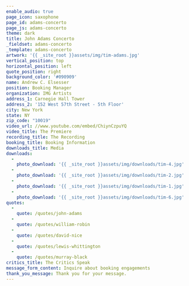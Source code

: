 ```yaml
---
enable_audio: true
page_icon: saxophone
page_id: adams-concerto
page_js: adams-concerto
theme: dark
title: John Adams Concerto
_fieldset: adams-concerto
_template: adams-concerto
artwork: '{{ _site_root }}assets/img/tim-adams.jpg'
vertical_position: top
horizontal_position: left
quote_position: right
background_color: '#090909'
name: Andrew C. Elsesser
position: Booking Manager
organization: IMG Artists
address_1: Carnegie Hall Tower
address_2: '152 West 57th Street - 5th Floor'
city: New York
state: NY
zip_code: "10019"
video_url: //www.youtube.com/embed/ChiynCzpuYQ
video_title: The Premiere
recording_title: The Recording
booking_title: Booking Information
downloads_title: Media
downloads:
  -
    photo_download: '{{ _site_root }}assets/img/downloads/tim-4.jpg'
  -
    photo_download: '{{ _site_root }}assets/img/downloads/tim-2.jpg'
  -
    photo_download: '{{ _site_root }}assets/img/downloads/tim-1.jpg'
  -
    photo_download: '{{ _site_root }}assets/img/downloads/tim-6.jpg'
quotes:
  -
    quote: /quotes/john-adams
  -
    quote: /quotes/william-robin
  -
    quote: /quotes/david-nice
  -
    quote: /quotes/lewis-whittington
  -
    quote: /quotes/murray-black
critics_title: The Critics Speak
message_form_content: Inquire about booking engagements
thank_you_message: Thank you for your message.
---
```





